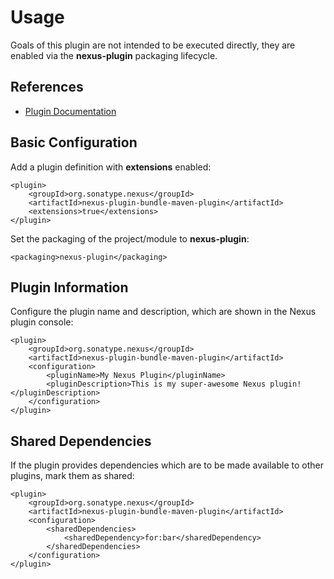 <!--

    Copyright (c) 2007-2012 Sonatype, Inc. All rights reserved.

    This program is licensed to you under the Apache License Version 2.0,
    and you may not use this file except in compliance with the Apache License Version 2.0.
    You may obtain a copy of the Apache License Version 2.0 at http://www.apache.org/licenses/LICENSE-2.0.

    Unless required by applicable law or agreed to in writing,
    software distributed under the Apache License Version 2.0 is distributed on an
    "AS IS" BASIS, WITHOUT WARRANTIES OR CONDITIONS OF ANY KIND, either express or implied.
    See the Apache License Version 2.0 for the specific language governing permissions and limitations there under.

-->
# Usage

Goals of this plugin are not intended to be executed directly, they are enabled via the __nexus-plugin__ packaging lifecycle.

## References

* [Plugin Documentation](plugin-info.html)

## Basic Configuration

Add a plugin definition with __extensions__ enabled:

    <plugin>
        <groupId>org.sonatype.nexus</groupId>
        <artifactId>nexus-plugin-bundle-maven-plugin</artifactId>
        <extensions>true</extensions>
    </plugin>

Set the packaging of the project/module to __nexus-plugin__:

    <packaging>nexus-plugin</packaging>

## Plugin Information

Configure the plugin name and description, which are shown in the Nexus plugin console:

    <plugin>
        <groupId>org.sonatype.nexus</groupId>
        <artifactId>nexus-plugin-bundle-maven-plugin</artifactId>
        <configuration>
            <pluginName>My Nexus Plugin</pluginName>
            <pluginDescription>This is my super-awesome Nexus plugin!</pluginDescription>
        </configuration>
    </plugin>

## Shared Dependencies

If the plugin provides dependencies which are to be made available to other plugins, mark them as shared:

    <plugin>
        <groupId>org.sonatype.nexus</groupId>
        <artifactId>nexus-plugin-bundle-maven-plugin</artifactId>
        <configuration>
            <sharedDependencies>
                <sharedDependency>for:bar</sharedDependency>
            </sharedDependencies>
        </configuration>
    </plugin>
